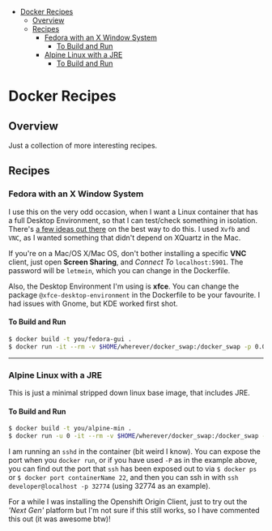 <!-- TOC depthFrom:1 depthTo:6 withLinks:1 updateOnSave:1 orderedList:0 -->

- [Docker Recipes](#docker-recipes)
	- [Overview](#overview)
	- [Recipes](#recipes)
		- [Fedora with an X Window System](#fedora-with-an-x-window-system)
			- [To Build and Run](#to-build-and-run)
		- [Alpine Linux with a JRE](#alpine-linux-with-a-jre)
			- [To Build and Run](#to-build-and-run)

<!-- /TOC -->

# Docker Recipes

## Overview

Just a collection of more interesting recipes.

## Recipes

### Fedora with an X Window System

I use this on the very odd occasion, when I want a Linux container that has a full Desktop Environment, so that I can test/check something in isolation. There's [a few ideas out there](http://stackoverflow.com/questions/16296753/can-you-run-gui-apps-in-a-docker-container) on the best way to do this. I used `Xvfb` and `VNC`, as I wanted something that didn't depend on XQuartz in the Mac.

If you're on a Mac/OS X/Mac OS, don't bother installing a specific **VNC** client, just open **Screen Sharing**, and _Connect To_ `localhost:5901`. The password will be `letmein`, which you can change in the Dockerfile.

Also, the Desktop Environment I'm using is **xfce**. You can change the package `@xfce-desktop-environment` in the Dockerfile to be your favourite. I had issues with Gnome, but KDE worked first shot.

#### To Build and Run

```bash
$ docker build -t you/fedora-gui .
$ docker run -it --rm -v $HOME/wherever/docker_swap:/docker_swap -p 0.0.0.0:5901:5901 you/fedora-gui
```

---

### Alpine Linux with a JRE

This is just a minimal stripped down linux base image, that includes JRE.

#### To Build and Run

```bash
$ docker build -t you/alpine-min .
$ docker run -u 0 -it --rm -v $HOME/wherever/docker_swap:/docker_swap -P you/alpine-min
```

I am running an `sshd` in the container (bit weird I know). You can expose the port when you `docker run`, or if you have used `-P` as in the example above, you can find out the port that `ssh` has been exposed out to via `$ docker ps` or `$ docker port containerName 22`, and then you can ssh in with `ssh developer@localhost -p 32774` (using 32774 as an example).

For a while I was installing the Openshift Origin Client, just to try out the _'Next Gen'_ platform but I'm not sure if this still works, so I have commented this out (it was awesome btw)!
